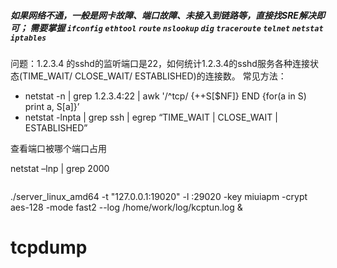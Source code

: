 



##### 如果网络不通，一般是网卡故障、端口故障、未接入到链路等，直接找SRE解决即可； 需要掌握 `ifconfig` `ethtool` `route` `nslookup` `dig` `traceroute` `telnet` `netstat` `iptables`



问题：1.2.3.4 的sshd的监听端口是22，如何统计1.2.3.4的sshd服务各种连接状态(TIME_WAIT/ CLOSE_WAIT/ ESTABLISHED)的连接数。 常见方法：

- netstat -n | grep 1.2.3.4:22 | awk '/^tcp/ {++S[$NF]} END {for(a in S) print a, S[a]}’
- netstat -lnpta | grep ssh | egrep “TIME_WAIT | CLOSE_WAIT | ESTABLISHED”





查看端口被哪个端口占用

netstat –lnp | grep 2000



```

```



./server_linux_amd64 -t "127.0.0.1:19020" -l :29020 -key miuiapm -crypt aes-128 -mode fast2 --log /home/work/log/kcptun.log &

# tcpdump













